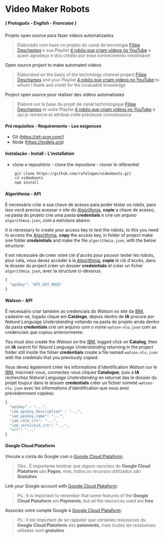 # Video Maker Robots
##### ( Protuguês - English  - Francaise )

Projeto open source para fazer vídeos automatizados
> Elaborado com base no projeto do canal de tecnologia 
[Filipe Deschamps](https://www.youtube.com/channel/UCU5JicSrEM5A63jkJ2QvGYw)
e sua Playlist 
[4 robôs que criam vídeos no YouTube](https://www.youtube.com/playlist?list=PLMdYygf53DP4YTVeu0JxVnWq01uXrLwHi) 
a quem agradeço e dou crédito por esse conhecimento inestimável

Open source project to make automated videos
> Elaborated on the basis of the technology channel project
[Filipe Deschamps](https://www.youtube.com/channel/UCU5JicSrEM5A63jkJ2QvGYw)
and your Playlist 
[4 robôs que criam vídeos no YouTube](https://www.youtube.com/playlist?list=PLMdYygf53DP4YTVeu0JxVnWq01uXrLwHi)
to whom I thank and credit for ths invaluable knowledge

Project open source pour réaliser des vidéos automatisées
> Elaboré sur la base du projet de canal technologique
[Filipe Deschamps](https://www.youtube.com/channel/UCU5JicSrEM5A63jkJ2QvGYw)
et votre Playlist 
[4 robôs que criam vídeos no YouTube](https://www.youtube.com/playlist?list=PLMdYygf53DP4YTVeu0JxVnWq01uXrLwHi)
à qui je remercie et attribue cette précieuse connaissance

#### Pré requisitos - Requirements - Les exigences

- Git (https://git-scm.com/)
- Node (https://nodejs.org)

#### Instalação - Install - L'installation

- clone o repositório - clone the repositore  - cloner le référentiel

   ```bash
    git clone https://github.com/rafalogan/videoboots.git
    cd videoboots
    npm install
   ```

#### Algorithmia - API

É necessário criar a sua chave de acesso para poder testar os robôs, 
para isso você precisa acessar o site do [Algorithmia](https://algorithmia.com/), 
**copie** a chave de acesso, na pasta do projeto crie uma pasta **credentials** e 
crie um arquivo `algorithmia.json`, com a estrutura abaixo:

It is necessary to create your access key to test the robots,
to this you need to access the [Algorithmia](https://algorithmia.com/),
**copy** the access key, in folder of project make one folder **credeintials**
and make the file `algorithmia.json`, with the below structure:

Il est nécessaire de créer votre clé d'accès pour pouvoir tester les robots,
pour cela, vous devez accéder à la [Algorithmia](https://algorithmia.com/),
**copie** le clé d'accès, dans le dossier du project créer un dossier **credeintials**
et créer un ficher `algorithmia.json`, avec la structure ci-dessous:

``` js
{
  "apiKey": "API_KEY_AQUI"
}
```

#### Watson - API

É necessário criar também as credenciais do *Watson* no site da [IBM](https://cloud.ibm.com/login), 
cadastre-se, logado clique em **Catálogo**, depois dentro de **IA** 
procure por *Natural Language Understanding* voltando na pasta do projeto ainda dentro da pasta **credentials** 
crie um arquivo com o nome `watson-nlu.json` 
com as credenciais que copiou anteriormente:

You must also create the *Watson* on the [IBM](https://cloud.ibm.com/login),
logged click on **Catalog**, then on **IA** search for *Naural Language Understanding*
returning in the project folder still inside the folser **credentials** 
create a file named  `watson-nlu.json`
with the credetials that you previously copied:

Vous devez également créer les informations d'identification *Watson* sur le [IBM](https://cloud.ibm.com/login),
inscrivez-vous, connectez-vous cliquez **Catalogue**, puis à **IA**
recherchez *Natural Language Understanding* 
en returnat das le dossier du projet toujour dans le dossier **credentials**
créer un fichier nommé `watson-nlu.json`
avec les informations d'identification que vous avez précédemment copiées:

``` js
{
  "apikey" : "...",
  "iam_apikey_description" : "...",
  "iam_apikey_name": "...",
  "iam_role_crn": "...",
  "iam_serviceid_crn": "...",
  "url": "..."
}
```

#### Google Cloud Plataform

Vincule a conta do Google com o [Google Cloud Plataform](https://cloud.google.com/):
> Obs.: É importante lembrar que alguns recursos do **Google Cloud Plataform** são **Pagos**, 
mas, todos os recursos utitlizados são  **Gratuitos**

Link your Google account with [Google Cloud Plataform](https://cloud.google.com/):
> Ps.: It is important to remenber that some features of the **Google Cloud Plataform** are **Payments**,
but all the resources used are **free**

Associez votre compte Google à [Google Cloud Plataform](https://cloud.google.com/):
> Ps.: Il est important de se rappeler que certaines ressources du **Google Cloud Plataform** des **paiements**,
mais toutes les ressources utilisées sont **gratuites** 
